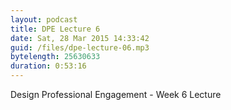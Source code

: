 ```yaml
---
layout: podcast
title: DPE Lecture 6
date: Sat, 28 Mar 2015 14:33:42
guid: /files/dpe-lecture-06.mp3
bytelength: 25630633
duration: 0:53:16
---
```

Design Professional Engagement - Week 6 Lecture